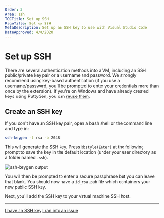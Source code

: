 ```yaml
---
Order: 3
Area: ssh
TOCTitle: Set up SSH
PageTitle: Set up SSH
MetaDescription: Set up an SSH key to use with Visual Studio Code
DateApproved: 4/8/2020
---
```

# Set up SSH

There are several authentication methods into a VM, including an SSH public/private key pair or a username and password. We strongly recommend using key-based authentication (if you use a username/password, you'll be prompted to enter your credentials more than once by the extension). If you're on Windows and have already created keys using PuttyGen, you can [reuse them](/docs/remote/troubleshooting.md#reusing-a-key-generated-in-puttygen).

## Create an SSH key

If you don't have an SSH key pair, open a bash shell or the command line and type in:

```bash
ssh-keygen -t rsa -b 2048
```

This will generate the SSH key. Press `kbstyle(Enter)` at the following prompt to save the key in the default location (under your user directory as a folder named `.ssh`).

![ssh-keygen output](images/ssh/ssh-keygen.png)

You will then be prompted to enter a secure passphrase but you can leave that blank. You should now have a `id_rsa.pub` file which containers your new public SSH key.

Next, you'll add the SSH key to your virtual machine SSH host.

---

<a class="tutorial-next-btn" href="/remote-tutorials/ssh/add-ssh-key">I have an SSH key</a> <a class="tutorial-feedback-btn" onclick="reportIssue('remote-tutorials-ssh', 'create-ssh-key')" href="javascript:void(0)">I ran into an issue</a>

